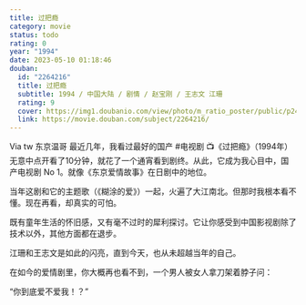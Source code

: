 ```yaml
---
title: 过把瘾
category: movie
status: todo
rating: 0
year: "1994"
date: 2023-05-10 01:18:46
douban:
  id: "2264216"
  title: 过把瘾
  subtitle: 1994 / 中国大陆 / 剧情 / 赵宝刚 / 王志文 江珊
  rating: 9
  cover: https://img1.doubanio.com/view/photo/m_ratio_poster/public/p2425741229.jpg
  link: https://movie.douban.com/subject/2264216/
---
```


Via tw 东京温哥 最近几年，我看过最好的国产 #电视剧
📺《过把瘾》（1994年）
无意中点开看了10分钟，就花了一个通宵看到剧终。从此，它成为我心目中，国产电视剧 No 1。就像《东京爱情故事》在日剧中的地位。

当年这剧和它的主题歌（《糊涂的爱》）一起，火遍了大江南北。但那时我根本看不懂。现在再看，却真实的可怕。

既有童年生活的怀旧感，又有毫不过时的犀利探讨。它让你感受到中国影视剧除了技术以外，其他方面都在退步。

江珊和王志文是如此的闪亮，直到今天，也从未超越当年的自己。

在如今的爱情剧里，你大概再也看不到，一个男人被女人拿刀架着脖子问：

“你到底爱不爱我！？”